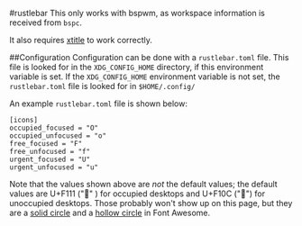 #rustlebar
This only works with bspwm, as workspace information is received from `bspc`.

It also requires [xtitle](https://github.com/baskerville/xtitle) to work correctly.

##Configuration
Configuration can be done with a `rustlebar.toml` file. This file is looked for in the `XDG_CONFIG_HOME` directory, if this environment variable is set. If the `XDG_CONFIG_HOME` environment variable is not set, the `rustlebar.toml` file is looked for in `$HOME/.config/`

An example `rustlebar.toml` file is shown below:

````
[icons]
occupied_focused = "O"
occupied_unfocused = "o"
free_focused = "F"
free_unfocused = "f"
urgent_focused = "U"
urgent_unfocused = "u"
````

Note that the values shown above are *not* the default values; the default values are U+F111 ("" ) for occupied desktops and  U+F10C ("") for unoccupied desktops. Those probably won't show up on this page, but they are a [solid circle](http://fortawesome.github.io/Font-Awesome/icon/circle/) and a [hollow circle](http://fortawesome.github.io/Font-Awesome/icon/circle-o/) in Font Awesome.
